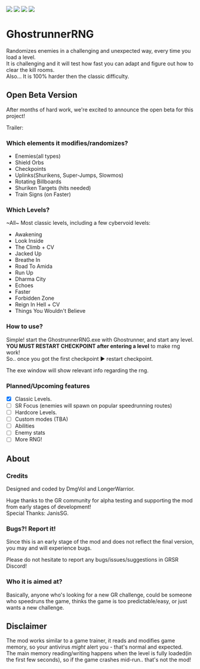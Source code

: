 [![](https://img.shields.io/badge/Dharma-Unlocked-green)](https://github.com/Dmgvol/GhostrunnerRNG/) [![](https://img.shields.io/badge/Discord-GRSR-blue)](https://discord.com/invite/eZRz3Q5) ![](https://img.shields.io/github/downloads/dmgvol/ghostrunnerrng/total) [![](https://img.shields.io/badge/Supported_Game_Version-0.32091.481-orange)](https://github.com/Dmgvol/GhostrunnerRNG/)

# GhostrunnerRNG
Randomizes enemies in a challenging and unexpected way, every time you load a level.<br>
It is challenging and it will test how fast you can adapt and figure out how to clear the kill rooms.<br>
Also... It is 100% harder then the classic difficulty.

## Open Beta Version
After months of hard work, we're excited to announce the open beta for this project!

Trailer: <Link>

### Which elements it modifies/randomizes?
- Enemies(all types)
- Shield Orbs
- Checkpoints
- Uplinks(Shurikens, Super-Jumps, Slowmos)
- Rotating Billboards
- Shuriken Targets (hits needed)
- Train Signs (on Faster)

### Which Levels?
~All~ Most classic levels, including a few cybervoid levels:

- Awakening
- Look Inside
- The Climb + CV
- Jacked Up
- Breathe In
- Road To Amida
- Run Up
- Dharma City
- Echoes
- Faster
- Forbidden Zone
- Reign In Hell + CV
- Things You Wouldn't Believe

### How to use?
Simple! start the GhostrunnerRNG.exe with Ghostrunner, and start any level.<br>**YOU MUST RESTART CHECKPOINT after entering a level** to make rng work!<br>
So.. once you got the first checkpoint ► restart checkpoint.

The exe window will show relevant info regarding the rng.

### Planned/Upcoming features
- [x] Classic Levels.
- [ ] SR Focus (enemies will spawn on popular speedrunning routes)
- [ ] Hardcore Levels.
- [ ] Custom modes (TBA)
- [ ] Abilities
- [ ] Enemy stats
- [ ] More RNG!

## About
### Credits
Designed and coded by DmgVol and LongerWarrior. 

Huge thanks to the GR community for alpha testing and supporting the mod from early stages of development!<br>
Special Thanks: JanisSG.

### Bugs?! Report it!
Since this is an early stage of the mod and does not reflect the final version, you may and will experience bugs.

Please do not hesitate to report any bugs/issues/suggestions in GRSR Discord!

### Who it is aimed at?
Basically, anyone who's looking for a new GR challenge, could be someone who speedruns the game, thinks the game is too predictable/easy, or just wants a new challenge.

## Disclaimer
The mod works similar to a game trainer, it reads and modifies game memory, so your antivirus _might_ alert you - that's normal and expected.<br>
The main memory reading/writing happens when the level is fully loaded(in the first few seconds), so if the game crashes mid-run.. that's not the mod!



